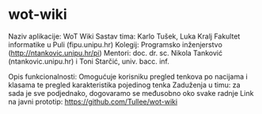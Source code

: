 # wot-wiki
Naziv aplikacije: WoT Wiki
Sastav tima: Karlo Tušek, Luka Kralj
Fakultet informatike u Puli (fipu.unipu.hr)
Kolegij: Programsko inženjerstvo (http://ntankovic.unipu.hr/pi)
Mentori: doc. dr. sc. Nikola Tanković (ntankovic.unipu.hr) i Toni Starčić, univ. bacc. inf.

Opis funkcionalnosti: Omogućuje korisniku pregled tenkova po nacijama i klasama te pregled karakteristika pojedinog tenka
Zaduženja u timu: za sada je sve podjednako, dogovaramo se međusobno oko svake radnje
Link na javni prototip: https://github.com/Tullee/wot-wiki
